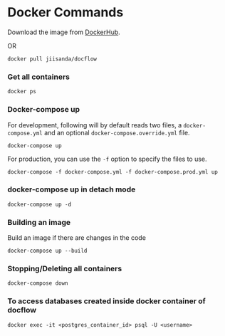 # Docker Commands

Download the image from [DockerHub](https://hub.docker.com/r/jiisanda/docflow).

OR

```commandline
docker pull jiisanda/docflow
```

### Get all containers
```commandline
docker ps
```

### Docker-compose up
For development, following  will by default reads two files, a `docker-compose.yml` and an optional 
`docker-compose.override.yml` file.
```commandline
docker-compose up
```
For production, you can use the `-f` option to specify the files to use.
```commandline
docker-compose -f docker-compose.yml -f docker-compose.prod.yml up
```
### docker-compose up in detach mode
```commandline
docker-compose up -d
```

### Building an image
Build an image if there are changes in the code
```commandline
docker-compose up --build
```

### Stopping/Deleting all containers
```commandline
docker-compose down
```


### To access databases created inside docker container of docflow
```commandline
docker exec -it <postgres_container_id> psql -U <username>
```
